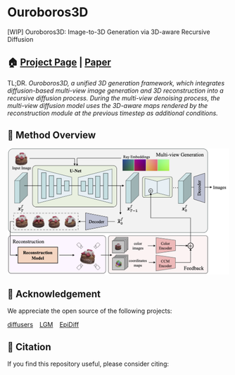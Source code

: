 # Ouroboros3D

[WIP] Ouroboros3D: Image-to-3D Generation via 3D-aware Recursive Diffusion

## 🏠 [Project Page]() | [Paper]()

TL;DR. _Ouroboros3D, a unified 3D generation framework, which integrates diffusion-based multi-view image generation and 3D reconstruction into a recursive diffusion process. During the multi-view denoising process, the multi-view diffusion model uses the 3D-aware maps rendered by the reconstruction module at the previous timestep as additional conditions._

## 🔨 Method Overview

![img:pipeline](assets/overview.png)

## 🤝 Acknowledgement

We appreciate the open source of the following projects:

[diffusers](https://github.com/huggingface/diffusers) &#8194;
[LGM](https://github.com/3DTopia/LGM) &#8194;
[EpiDiff](https://github.com/huanngzh/EpiDiff)

## 📎 Citation

If you find this repository useful, please consider citing:

```

```
